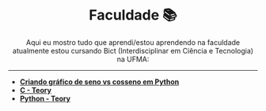 <h1 align="center">
Faculdade 📚
</h1>
<p align="center">
Aqui eu mostro tudo que aprendi/estou aprendendo na faculdade atualmente estou cursando Bict (Interdisciplinar em Ciência e Tecnologia) na UFMA:
</p>

-------

- [**Criando gráfico de seno vs cosseno em Python**](https://beatrizoliveiraa.medium.com/criando-um-gr%C3%A1fico-de-seno-vs-cosseno-em-python-ee73fc2057a8)
- [**C - Teory**]()
- [**Python - Teory**]()
